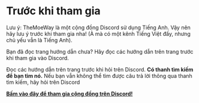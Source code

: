 # Trước khi tham gia

Lưu ý: TheMoeWay là một cộng đồng Discord sử dụng Tiếng Anh. Vậy nên hãy lưu ý trước khi tham gia nha! (À mà có một kênh Tiếng Việt đấy, nhưng chủ yếu vẫn là Tiếng Anh).

Bạn đã đọc trang hướng dẫn chưa? Hãy đọc các hướng dẫn trên trang trước khi tham gia vào Discord.

Đọc các hướng dẫn trên trang trước khi hỏi trên Discord. **Có thanh tìm kiếm để bạn tìm nó.** Nếu bạn vẫn không thể tìm được câu trả lời thông qua thanh tìm kiếm, hãy hỏi trên Discord

**[Bấm vào đây để tham gia cộng đồng trên Discord!](https://discord.gg/nhqjydaR8j)**